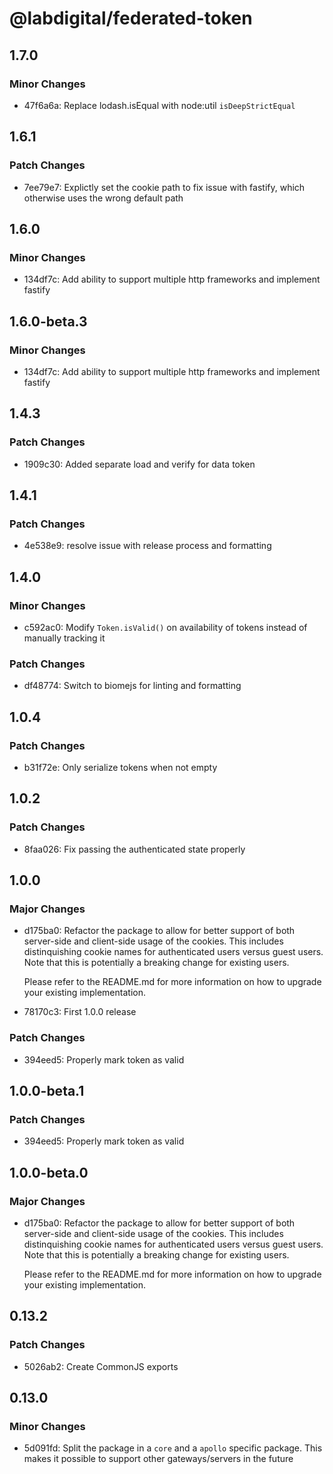 # @labdigital/federated-token

## 1.7.0

### Minor Changes

- 47f6a6a: Replace lodash.isEqual with node:util `isDeepStrictEqual`

## 1.6.1

### Patch Changes

- 7ee79e7: Explictly set the cookie path to fix issue with fastify, which otherwise uses the wrong default path

## 1.6.0

### Minor Changes

- 134df7c: Add ability to support multiple http frameworks and implement fastify

## 1.6.0-beta.3

### Minor Changes

- 134df7c: Add ability to support multiple http frameworks and implement fastify

## 1.4.3

### Patch Changes

- 1909c30: Added separate load and verify for data token

## 1.4.1

### Patch Changes

- 4e538e9: resolve issue with release process and formatting

## 1.4.0

### Minor Changes

- c592ac0: Modify `Token.isValid()` on availability of tokens instead of manually tracking it

### Patch Changes

- df48774: Switch to biomejs for linting and formatting

## 1.0.4

### Patch Changes

- b31f72e: Only serialize tokens when not empty

## 1.0.2

### Patch Changes

- 8faa026: Fix passing the authenticated state properly

## 1.0.0

### Major Changes

- d175ba0: Refactor the package to allow for better support of both server-side and
  client-side usage of the cookies. This includes distinquishing cookie names for
  authenticated users versus guest users. Note that this is potentially a breaking
  change for existing users.

  Please refer to the README.md for more information on how to upgrade your
  existing implementation.

- 78170c3: First 1.0.0 release

### Patch Changes

- 394eed5: Properly mark token as valid

## 1.0.0-beta.1

### Patch Changes

- 394eed5: Properly mark token as valid

## 1.0.0-beta.0

### Major Changes

- d175ba0: Refactor the package to allow for better support of both server-side and
  client-side usage of the cookies. This includes distinquishing cookie names for
  authenticated users versus guest users. Note that this is potentially a breaking
  change for existing users.

  Please refer to the README.md for more information on how to upgrade your
  existing implementation.

## 0.13.2

### Patch Changes

- 5026ab2: Create CommonJS exports

## 0.13.0

### Minor Changes

- 5d091fd: Split the package in a `core` and a `apollo` specific package. This makes it
  possible to support other gateways/servers in the future
